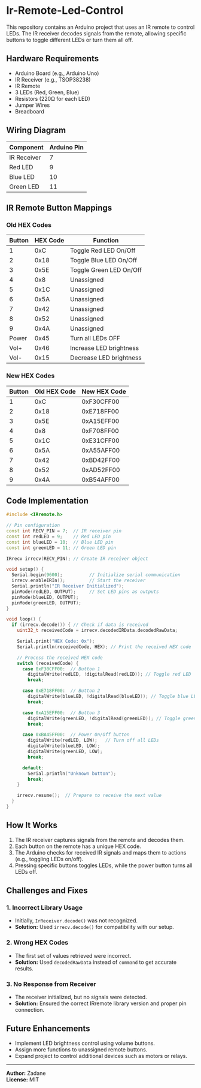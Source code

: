 # Ir-Remote-Led-Control
This repository contains an Arduino project that uses an IR remote to control LEDs. The IR receiver decodes signals from the remote, allowing specific buttons to toggle different LEDs or turn them all off.

## Hardware Requirements
- Arduino Board (e.g., Arduino Uno)
- IR Receiver (e.g., TSOP38238)
- IR Remote
- 3 LEDs (Red, Green, Blue)
- Resistors (220Ω for each LED)
- Jumper Wires
- Breadboard

## Wiring Diagram
| Component     | Arduino Pin |
|--------------|------------|
| IR Receiver  | 7          |
| Red LED      | 9          |
| Blue LED     | 10         |
| Green LED    | 11         |

## IR Remote Button Mappings

### Old HEX Codes
| Button | HEX Code | Function |
|--------|---------|----------|
| 1      | 0xC     | Toggle Red LED On/Off |
| 2      | 0x18    | Toggle Blue LED On/Off |
| 3      | 0x5E    | Toggle Green LED On/Off |
| 4      | 0x8     | Unassigned |
| 5      | 0x1C    | Unassigned |
| 6      | 0x5A    | Unassigned |
| 7      | 0x42    | Unassigned |
| 8      | 0x52    | Unassigned |
| 9      | 0x4A    | Unassigned |
| Power  | 0x45    | Turn all LEDs OFF |
| Vol+   | 0x46    | Increase LED brightness |
| Vol-   | 0x15    | Decrease LED brightness |

### New HEX Codes
| Button | Old HEX Code | New HEX Code |
|--------|-------------|-------------|
| 1      | 0xC         | 0xF30CFF00  |
| 2      | 0x18        | 0xE718FF00  |
| 3      | 0x5E        | 0xA15EFF00  |
| 4      | 0x8         | 0xF708FF00  |
| 5      | 0x1C        | 0xE31CFF00  |
| 6      | 0x5A        | 0xA55AFF00  |
| 7      | 0x42        | 0xBD42FF00  |
| 8      | 0x52        | 0xAD52FF00  |
| 9      | 0x4A        | 0xB54AFF00  |

## Code Implementation
```cpp
#include <IRremote.h>

// Pin configuration
const int RECV_PIN = 7;  // IR receiver pin
const int redLED = 9;    // Red LED pin
const int blueLED = 10;  // Blue LED pin
const int greenLED = 11; // Green LED pin

IRrecv irrecv(RECV_PIN); // Create IR receiver object

void setup() {
  Serial.begin(9600);          // Initialize serial communication
  irrecv.enableIRIn();         // Start the receiver
  Serial.println("IR Receiver Initialized");
  pinMode(redLED, OUTPUT);     // Set LED pins as outputs
  pinMode(blueLED, OUTPUT);
  pinMode(greenLED, OUTPUT);
}

void loop() {
  if (irrecv.decode()) { // Check if data is received
    uint32_t receivedCode = irrecv.decodedIRData.decodedRawData;

    Serial.print("HEX Code: 0x");
    Serial.println(receivedCode, HEX); // Print the received HEX code

    // Process the received HEX code
    switch (receivedCode) {
      case 0xF30CFF00:  // Button 1
        digitalWrite(redLED, !digitalRead(redLED)); // Toggle red LED
        break;

      case 0xE718FF00:  // Button 2
        digitalWrite(blueLED, !digitalRead(blueLED)); // Toggle blue LED
        break;

      case 0xA15EFF00:  // Button 3
        digitalWrite(greenLED, !digitalRead(greenLED)); // Toggle green LED
        break;

      case 0xBA45FF00:  // Power On/Off button
        digitalWrite(redLED, LOW);   // Turn off all LEDs
        digitalWrite(blueLED, LOW);
        digitalWrite(greenLED, LOW);
        break;

      default:
        Serial.println("Unknown button");
        break;
    }

    irrecv.resume();  // Prepare to receive the next value
  }
}
```

## How It Works
1. The IR receiver captures signals from the remote and decodes them.
2. Each button on the remote has a unique HEX code.
3. The Arduino checks for received IR signals and maps them to actions (e.g., toggling LEDs on/off).
4. Pressing specific buttons toggles LEDs, while the power button turns all LEDs off.

## Challenges and Fixes
### 1. **Incorrect Library Usage**
   - Initially, `IrReceiver.decode()` was not recognized.
   - **Solution:** Used `irrecv.decode()` for compatibility with our setup.

### 2. **Wrong HEX Codes**
   - The first set of values retrieved were incorrect.
   - **Solution:** Used `decodedRawData` instead of `command` to get accurate results.

### 3. **No Response from Receiver**
   - The receiver initialized, but no signals were detected.
   - **Solution:** Ensured the correct IRremote library version and proper pin connection.

## Future Enhancements
- Implement LED brightness control using volume buttons.
- Assign more functions to unassigned remote buttons.
- Expand project to control additional devices such as motors or relays.

---
**Author:** Zadane  
**License:** MIT
